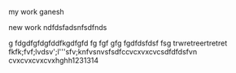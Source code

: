 my work ganesh

new work
ndfdsfadsnfsdfnds

g
fdgdfgfdgfddfkgdfgfd
fg
fgf
gfg
fgdfdsfdsf
fsg
trwretreertretret
fkfk;fvf;lvdsv';l'''sfv;knfvsnvsfsdfccvcxvxcvcsdfdfdsfvn
cvxcvxcvxcvxhghh1231314
